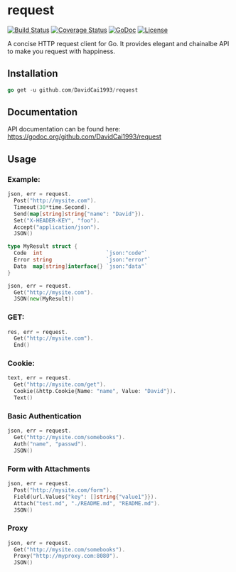 # request
[![Build Status](https://travis-ci.org/DavidCai1993/request.svg?branch=master)](https://travis-ci.org/DavidCai1993/request)
[![Coverage Status](https://coveralls.io/repos/github/DavidCai1993/request/badge.svg?branch=master)](https://coveralls.io/github/DavidCai1993/request?branch=master)
[![GoDoc](http://img.shields.io/badge/go-documentation-blue.svg?style=flat-square)](http://godoc.org/github.com/DavidCai1993/request)
[![License](http://img.shields.io/badge/license-mit-blue.svg?style=flat-square)](https://raw.githubusercontent.com/DavidCai1993/request/master/LICENSE)

A concise HTTP request client for Go. It provides elegant and chainalbe API to make you request with happiness.

## Installation

```go
go get -u github.com/DavidCai1993/request
```

## Documentation

API documentation can be found here: https://godoc.org/github.com/DavidCai1993/request

## Usage

### Example:

```go
json, err = request.
  Post("http://mysite.com").
  Timeout(30*time.Second).
  Send(map[string]string{"name": "David"}).
  Set("X-HEADER-KEY", "foo").
  Accept("application/json").
  JSON()
```

```go
type MyResult struct {
  Code  int                    `json:"code"`
  Error string                 `json:"error"`
  Data  map[string]interface{} `json:"data"`
}

json, err = request.
  Get("http://mysite.com").
  JSON(new(MyResult))
```

### GET:

```go
res, err = request.
  Get("http://mysite.com").
  End()
```

### Cookie:

```go
text, err = request.
  Get("http://mysite.com/get").
  Cookie(&http.Cookie{Name: "name", Value: "David"}).
  Text()
```

### Basic Authentication

```go
json, err = request.
  Get("http://mysite.com/somebooks").
  Auth("name", "passwd").
  JSON()
```

### Form with Attachments

```go
json, err = request.
  Post("http://mysite.com/form").
  Field(url.Values{"key": []string{"value1"}}).
  Attach("test.md", "./README.md", "README.md").
  JSON()
```

### Proxy

```go
json, err = request.
  Get("http://mysite.com/somebooks").
  Proxy("http://myproxy.com:8080").
  JSON()
```

